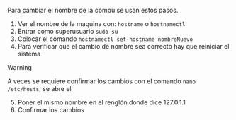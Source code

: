 Para cambiar el nombre de la compu se usan estos pasos.

1. Ver el nombre de la maquina con:
	`hostname`
	o
	`hostnamectl`
2. Entrar como superusuario
	`sudo su`
3. Colocar el comando
	`hostnamectl set-hostname nombreNuevo`
4. Para verificar que el cambio de nombre sea correcto hay que reiniciar el sistema

>[!WARNING]
>A veces se requiere confirmar los cambios con el comando `nano /etc/hosts`, se abre el 





5. Poner el mismo nombre en el renglón donde dice 127.0.1.1
6. Confirmar los cambios